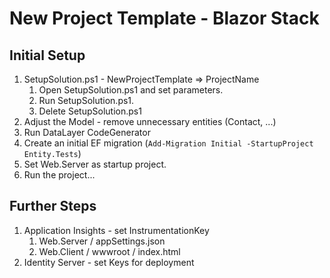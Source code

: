 ﻿# New Project Template - Blazor Stack

## Initial Setup
1. SetupSolution.ps1 - NewProjectTemplate => ProjectName
   1. Open SetupSolution.ps1 and set parameters.
   1. Run SetupSolution.ps1.
   1. Delete SetupSolution.ps1
1. Adjust the Model - remove unnecessary entities (Contact, ...)
1. Run DataLayer CodeGenerator
1. Create an initial EF migration (`Add-Migration Initial -StartupProject Entity.Tests`)
1. Set Web.Server as startup project.
1. Run the project...

## Further Steps
1. Application Insights - set InstrumentationKey
	1. Web.Server / appSettings.json
    2. Web.Client / wwwroot / index.html
2. Identity Server - set Keys for deployment

